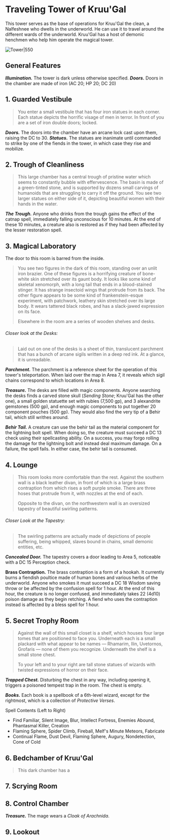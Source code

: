 # Traveling Tower of Kruu'Gal
This tower serves as the base of operations for Kruu'Gal the clean, a Nalfeshnee who dwells in the underworld. He can use it to travel around the different wards of the underworld. Kruu'Gal has a host of demonic henchmen who help him operate the magical tower.

![Tower|550](https://raw.githubusercontent.com/ZuishinGit/homebrew/master/Images/My%20Maps/towerKruu'Gal_38x37.png)

## General Features
***Illumination.*** The tower is dark unless otherwise specified.
***Doors.*** Doors in the chamber are made of iron (AC 20; HP 20; DC 20)


## 1. Guarded Vestibule

> You enter a small vestibule that has four iron statues in each corner. Each statue depicts the horrific visage of men in terror. In front of you are a set of iron double doors; locked.

***Doors.*** The doors into the chamber have an arcane lock cast upon them, raising the DC to 30.
***Statues.*** The statues are inanimate until commanded to strike by one of the fiends in the tower, in which case they rise and mobilize.

## 2. Trough of Cleanliness
> This large chamber has a central trough of pristine water which seems to constantly bubble with effervescence. The basin is made of a green-tinted stone, and is supported by dozens small carvings of humanoids that are struggling to carry it off the ground. You see two larger statues on either side of it, depicting beautiful women with their hands in the water.

***The Trough.*** Anyone who drinks from the trough gains the effect of the catnap spell, immediately falling unconscious for 10 minutes. At the end of these 10 minutes, a creature also is restored as if they had been affected by the lesser restoration spell. 

## 3. Magical Laboratory
The door to this room is barred from the inside.

> You see two figures in the dark of this room, standing over an unlit iron brazier. One of these figures is a horrifying creature of bone-white skin stretched over its gaunt body. It looks like some kind of skeletal xenomorph, with a long tail that ends in a blood-stained stinger. It has strange insectoid wings that protrude from its back. The other figure appears to be some kind of frankenstein-esque experiment, with patchwork, leathery skin stretched over its large body. It wears tattered black robes, and has a slack-jawed expression on its face.
>
> Elsewhere in the room are a series of wooden shelves and desks.

###### Closer look at the Desks:

> Laid out on one of the desks is a sheet of thin, translucent parchment that has a bunch of arcane sigils written in a deep red ink. At a glance, it is unreadable. 

***Parchment.*** The parchment is a reference sheet for the operation of this tower's teleportation. When laid over the map in Area 7, it reveals which sigil chains correspond to which locations in Area 8.

***Treasure.*** The desks are filled with magic components. Anyone searching the desks finds a carved stone skull (*Sending Stone*; Kruu'Gal has the other one), a small golden statuette set with rubies (7,500 gp), and 3 alexandrite gemstones (500 gp), and enough magic components to put together 20 component pouches (500 gp). They would also find the very tip of a Behir tail, which still writhes around. 

***Behir Tail.*** A creature can use the behir tail as the material component for the lightning bolt spell. When doing so, the creature must succeed a DC 13 check using their spellcasting ability. On a success, you may forgo rolling the damage for the lightning bolt and instead deal maximum damage. On a failure, the spell fails. In either case, the behir tail is consumed. 

## 4. Lounge

> This room looks more comfortable than the rest. Against the southern wall is a black leather divan, in front of which is a large brass contraption from which rises a soft purple smoke. There are three hoses that protrude from it, with nozzles at the end of each. 
> 
> Opposite to the divan, on the northwestern wall is an oversized tapestry of beautiful swirling patterns.

###### Closer Look at the Tapestry:
> The swirling patterns are actually made of depictions of people suffering, being whipped, slaves bound in chains, small demonic entities, etc.

***Concealed Door.*** The tapestry covers a door leading to Area 5, noticeable with a DC 15 Perception check.

**Brass Contraption.** The brass contraption is a form of a hookah. It currently burns a fiendish poultice made of human bones and various herbs of the underworld. Anyone who smokes it must succeed a DC 18 Wisdom saving throw or be affected by the confusion spell for 1 hour. At the end of this hour, the creature is no longer confused, and immediately takes 22 (4d10) poison damage as they begin retching. A fiend who uses the contraption instead is affected by a bless spell for 1 hour.

## 5. Secret Trophy Room

> Against the wall of this small closet is a shelf, which houses four large tomes that are positioned to face you. Underneath each is a small plackard with what appear to be names — Rhamarim, Ilin, Uvetornos, Grofaris — none of them you recognize. Underneath the shelf is a small stone chest.
>
> To your left and to your right are tall stone statues of wizards with twisted expressions of horror on their face.  

***Trapped Chest.*** Disturbing the chest in any way, including opening it, triggers a poisoned tempest trap in the room. The chest is empty.

***Books.*** Each book is a spellbook of a 6th-level wizard, except for the rightmost, which is a collection of *Protective Verses*.

Spell Contents (Left to Right)

- Find Familiar, Silent Image, Blur, Intellect Fortress, Enemies Abound, Phantasmal Killer, Creation
- Flaming Sphere, Spider Climb, Fireball, Melf's Minute Meteors, Fabricate
- Continual Flame, Dust Devil, Flaming Sphere, Augury, Nondetection, Cone of Cold

## 6. Bedchamber of Kruu'Gal

> This dark chamber has a 

## 7. Scrying Room

## 8. Control Chamber

***Treasure.*** The mage wears a *Cloak of Arachnida*.

## 9. Lookout